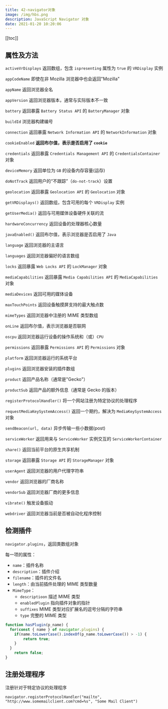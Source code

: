```yaml
---
title: 42-navigator对象
image: /img/hbs.png
description: JavaScript Navigator 对象
date: 2021-01-20 10:20:06
---
```


[[toc]]

## 属性及方法

`activeVrDisplays` 返回数组，包含 `ispresenting` 属性为 `true` 的 `VRDisplay` 实例 

`appCodeName` 即使在非 Mozilla 浏览器中也会返回"Mozilla"

`appName` 返回浏览器全名

`appVersion` 返回浏览器版本，通常与实际版本不一致

`battery` 返回暴露 `Battery Status API` 的 `BatteryManager` 对象

`buildId` 浏览器构建编号

`connection` 返回暴露 `Network Information API` 的 `NetworkInformation` 对象

`cookieEnabled` **返回布尔值，表示是否启用了 `cookie`**

`credentials` 返回暴露 `Credentials Management API` 的 `CredentialsContainer` 对象

`deviceMemory` 返回单位为 `GB` 的设备内存容量(运存)

`doNotTrack` 返回用户的“不跟踪”（`do-not-track`）设置

`geolocation` 返回暴露 `Geolocation API` 的 `Geolocation` 对象

`getVRDisplays()` 返回数组，包含可用的每个 `VRDisplay` 实例

`getUserMedia()` 返回与可用媒体设备硬件关联的流

`hardwareConcurrency` 返回设备的处理器核心数量

`javaEnabled()` 返回布尔值，表示浏览器是否启用了 `Java`

`language` 返回浏览器的主语言

`languages` 返回浏览器偏好的语言数组

`locks` 返回暴露 `Web Locks API` 的 `LockManager` 对象

`mediaCapabilities` 返回暴露 `Media Capabilities API` 的 `MediaCapabilities` 对象

`mediaDevices` 返回可用的媒体设备

`maxTouchPoints` 返回设备触摸屏支持的最大触点数

`mimeTypes` 返回浏览器中注册的 MIME 类型数组

`onLine` 返回布尔值，表示浏览器是否联网

`oscpu` 返回浏览器运行设备的操作系统和（或）`CPU`

`permissions` 返回暴露 `Permissions API` 的 `Permissions` 对象

`platform` 返回浏览器运行的系统平台

`plugins` 返回浏览器安装的插件数组

`product` 返回产品名称（通常是"Gecko"）

`productSub` 返回产品的额外信息（通常是 Gecko 的版本）

`registerProtocolHandler()` 将一个网站注册为特定协议的处理程序

`requestMediaKeySystemAccess()` 返回一个期约，解决为 `MediaKeySystemAccess` 对象

`sendBeacon(url, data)` 异步传输一些小数据(post)

`serviceWorker` 返回用来与 `ServiceWorker` 实例交互的 `ServiceWorkerContainer`

`share()` 返回当前平台的原生共享机制

`storage` 返回暴露 `Storage API` 的 `StorageManager` 对象

`userAgent` 返回浏览器的用户代理字符串

`vendor` 返回浏览器的厂商名称

`vendorSub` 返回浏览器厂商的更多信息

`vibrate()` 触发设备振动

`webdriver` 返回浏览器当前是否被自动化程序控制


## 检测插件

`navigator.plugins`，返回类数组对象

每一项的属性：
  - `name`：插件名称
  - `description`：插件介绍
  - `filename`：插件的文件名
  - `length`：由当前插件处理的 MIME 类型数量
  - `MimeType`：
    - `descriptioon` 描述 MIME 类型
    - `enabledPlugin` 指向插件对象的指针
    - `suffixes` MIME 类型对应扩展名的逗号分隔的字符串
    - `type` 完整的 MIME 类型

```js
function hasPlugin(p_name) {
  for(const { name } of navigator.plugins) {
    if(name.toLowerCase().indexOf(p_name.toLowerCase()) > -1) {
    	return true;
  	}
  }
	return false;
}
```

## 注册处理程序

注册针对于特定协议的处理程序

`navigator.registerProtocolHandler("mailto", "http://www.somemailclient.com?cmd=%s", "Some Mail Client")`